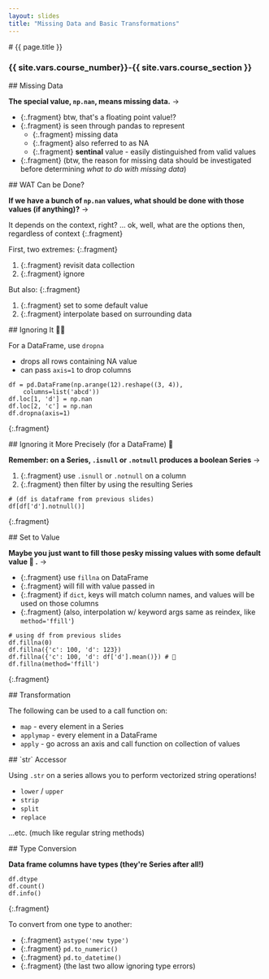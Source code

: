 ```yaml
---
layout: slides
title: "Missing Data and Basic Transformations"
---
```

<section markdown="block" class="intro-slide">
# {{ page.title }}

### {{ site.vars.course_number}}-{{ site.vars.course_section }}

<p><small></small></p>
</section>

<section markdown="block">
## Missing Data

__The special value, `np.nan`, means missing data.__ &rarr;

* {:.fragment} btw, that's a floating point value!?
* {:.fragment} is seen through pandas to represent
	* {:.fragment} missing data
	* {:.fragment} also referred to as NA
	* {:.fragment} __sentinal__ value - easily distinguished from valid values
* {:.fragment} (btw, the reason for missing data should be investigated before determining _what to do with missing data_)

</section>

<section markdown="block">
## WAT Can be Done?

__If we have a bunch of `np.nan` values, what should be done with those values (if anything)?__ &rarr;

It depends on the context, right? ...  ok, well, what are the options then, regardless of context
{:.fragment}

First, two extremes:
{:.fragment}

1. {:.fragment} revisit data collection
2. {:.fragment} ignore

But also:
{:.fragment}

1. {:.fragment} set to some default value
2. {:.fragment} interpolate based on surrounding data

</section>

<section markdown="block">
## Ignoring It 🙈🙉

For a DataFrame, use `dropna`

* drops all rows containing NA value
* can pass `axis=1` to drop columns

```
df = pd.DataFrame(np.arange(12).reshape((3, 4)), 
	columns=list('abcd'))
df.loc[1, 'd'] = np.nan
df.loc[2, 'c'] = np.nan
df.dropna(axis=1)
```
{:.fragment}
</section>

<section markdown="block">
## Ignoring it More Precisely (for a DataFrame) 🎯


__Remember: on a Series, `.isnull` or `.notnull` produces a boolean Series__ &rarr;

1. {:.fragment} use  `.isnull` or `.notnull` on a column
2. {:.fragment} then filter by using the resulting Series


```
# (df is dataframe from previous slides)
df[df['d'].notnull()]
```
{:.fragment}
</section>

<section markdown="block">
##  Set to Value

__Maybe you just want to fill those pesky missing values with some default value 🔨
.__ 
&rarr;

* {:.fragment} use `fillna` on DataFrame
* {:.fragment} will fill with value passed in 
* {:.fragment} if `dict`, keys will match column names, and values will be used on those columns
* {:.fragment} (also, interpolation w/ keyword args same as reindex, like `method='ffill'`)

```
# using df from previous slides
df.fillna(0)
df.fillna({'c': 100, 'd': 123})
df.fillna({'c': 100, 'd': df['d'].mean()}) # 💪
df.fillna(method='ffill')
```
{:.fragment}

</section>

<section markdown="block">
## Transformation

The following can be used to a call function on: 

* `map` - every element in a Series
* `applymap` - every element in a DataFrame
* `apply` - go across an axis and call function on collection of values

</section>

<section markdown="block">
## `str` Accessor

Using `.str` on a series allows you to perform vectorized string operations!

* `lower` / `upper`
* `strip`
* `split`
* `replace`

...etc. (much like regular string methods)

</section>

<section markdown="block">
## Type Conversion

__Data frame columns have types (they're Series after all!)__

```
df.dtype
df.count()
df.info()
```
{:.fragment}

To convert from one type to another:

* {:.fragment} `astype('new type')`
* {:.fragment} `pd.to_numeric()`
* {:.fragment} `pd.to_datetime()`
* {:.fragment} (the last two allow ignoring type errors)
</section>
